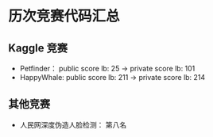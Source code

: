 # 历次竞赛代码汇总

## Kaggle 竞赛

- Petfinder： public score lb: 25 -> private score lb: 101
- HappyWhale: public score lb: 211 -> private score lb: 214

## 其他竞赛

- 人民网深度伪造人脸检测： 第八名

